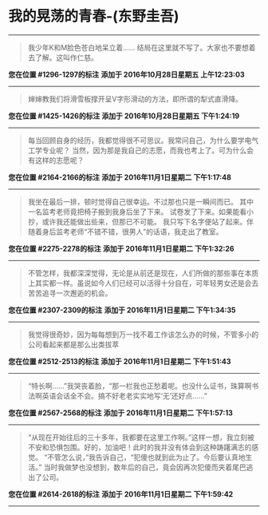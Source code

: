 # 我的晃荡的青春-(东野圭吾)

---

> 我少年K和M脸色苍白地呆立着…… 结局在这里就不写了。大家也不要想着去了解。这叫作仁慈。

**您在位置 #1296-1297的标注** **添加于 2016年10月28日星期五 上午12:23:03**

---

> 婶婶教我们将滑雪板撑开呈V字形滑动的方法，即所谓的犁式直滑降。

**您在位置 #1425-1426的标注** **添加于 2016年10月28日星期五 下午1:24:19**

---

> 每当回顾自身的经历，我都觉得很不可思议。我常问自己，为什么要学电气工学专业呢？ 当然，因为那是我自己的志愿，而我也考上了。可为什么会有这样的志愿呢？

**您在位置 #2164-2166的标注** **添加于 2016年11月1日星期二 下午1:17:48**

---

> 我坐在最后一排，顿时觉得自己很幸运。不过那也只是一瞬间而已。 其中一名监考老师竟把椅子搬到我身后坐了下来。 试卷发了下来。如果能看小抄，或许我还能做出些来，但那已不可能。 我只写下名字便站了起来。伴随着身后监考老师“不错不错，很男人”的话语，我走出了教室。

**您在位置 #2275-2278的标注** **添加于 2016年11月1日星期二 下午1:32:26**

---

> 不管怎样，我都深深觉得，无论是从前还是现在，人们所做的那些事在本质上其实都一样。虽说如今人们已经可以活得十分自在，可年轻男女还是会去苦苦追寻一次邂逅的机会。

**您在位置 #2307-2309的标注** **添加于 2016年11月1日星期二 下午1:34:35**

---

> 我觉得很奇妙，因为每每想到万一找不着工作该怎么办的时候，不管多小的公司看起来都是那么出类拔萃

**您在位置 #2512-2513的标注** **添加于 2016年11月1日星期二 下午1:51:43**

---

> “特长啊……”我哭丧着脸，“那一栏我也正愁着呢。也没什么证书，珠算啊书法啊英语会话全不会。搞不好老老实实地写‘无’还好点……”

**您在位置 #2567-2568的标注** **添加于 2016年11月1日星期二 下午1:57:13**

---

> “从现在开始往后的三十多年，我都要在这里工作啊。”这样一想，我立刻被不安和恐惧包围。好的，加油吧！此时的我并没有体会到这种踌躇满志的感觉。 “不管怎么说，”我告诉自己，“犯傻也就到此为止了。今后要认真地生活。” 当时我做梦也没想到，数年后的自己，竟会因再次犯傻而夹着尾巴逃出了公司。

**您在位置 #2614-2618的标注** **添加于 2016年11月1日星期二 下午1:59:42**

---

